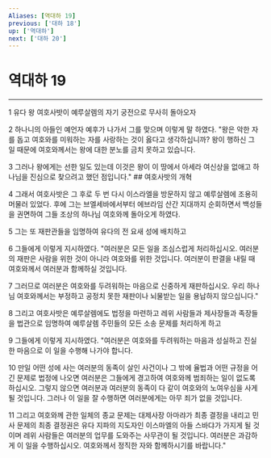 ```yaml
---
Aliases: [역대하 19]
previous: ['대하 18']
up: ['역대하']
next: ['대하 20']
---
```

# 역대하 19

***


1 유다 왕 여호사밧이 예루살렘의 자기 궁전으로 무사히 돌아오자 

2 하나니의 아들인 예언자 예후가 나가서 그를 맞으며 이렇게 말 하였다. "왕은 악한 자를 돕고 여호와를 미워하는 자를 사랑하는 것이 옳다고 생각하십니까? 왕이 행하신 그 일 때문에 여호와께서는 왕에 대한 분노를 금치 못하고 있습니다. 

3 그러나 왕에게는 선한 일도 있는데 이것은 왕이 이 땅에서 아세라 여신상을 없애고 하나님을 진심으로 찾으려고 했던 점입니다." ## 여호사밧의 개혁 

4 그래서 여호사밧은 그 후로 두 번 다시 이스라엘을 방문하지 않고 예루살렘에 조용히 머물러 있었다. 후에 그는 브엘세바에서부터 에브라임 산간 지대까지 순회하면서 백성들을 권면하여 그들 조상의 하나님 여호와께 돌아오게 하였다. 

5 그는 또 재판관들을 임명하여 유다의 전 요새 성에 배치하고 

6 그들에게 이렇게 지시하였다. "여러분은 모든 일을 조심스럽게 처리하십시오. 여러분의 재판은 사람을 위한 것이 아니라 여호와를 위한 것입니다. 여러분이 판결을 내릴 때 여호와께서 여러분과 함께하실 것입니다. 

7 그러므로 여러분은 여호와를 두려워하는 마음으로 신중하게 재판하십시오. 우리 하나님 여호와께서는 부정하고 공정치 못한 재판이나 뇌물받는 일을 용납하지 않으십니다." 

8 그리고 여호사밧은 예루살렘에도 법정을 마련하고 레위 사람들과 제사장들과 족장들을 법관으로 임명하여 예루살렘 주민들의 모든 소송 문제를 처리하게 하고 

9 그들에게 이렇게 지시하였다. "여러분은 여호와를 두려워하는 마음과 성실하고 진실한 마음으로 이 일을 수행해 나가야 합니다. 

10 만일 어떤 성에 사는 여러분의 동족이 살인 사건이나 그 밖에 율법과 어떤 규정을 어긴 문제로 법정에 나오면 여러분은 그들에게 경고하여 여호와께 범죄하는 일이 없도록 하십시오. 그렇지 않으면 여러분과 여러분의 동족이 다 같이 여호와의 노여우심을 사게 될 것입니다. 그러나 이 일을 잘 수행하면 여러분에게는 아무 죄가 없을 것입니다. 

11 그리고 여호와께 관한 일체의 종교 문제는 대제사장 아마랴가 최종 결정을 내리고 민사 문제의 최종 결정권은 유다 지파의 지도자인 이스마엘의 아들 스바댜가 가지게 될 것이며 레위 사람들은 여러분의 업무를 도와주는 사무관이 될 것입니다. 여러분은 과감하게 이 일을 수행하십시오. 여호와께서 정직한 자와 함께하시기를 바랍니다."
